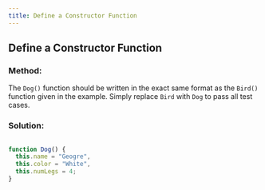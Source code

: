 ```yaml
---
title: Define a Constructor Function
---
```

## Define a Constructor Function

### Method:

The `Dog()` function should be written in the exact same format as the `Bird()` function given in the example. Simply replace `Bird` with `Dog` to pass all test cases.

### Solution:

```javascript

function Dog() {
  this.name = "Geogre",
  this.color = "White",
  this.numLegs = 4;
}

```
